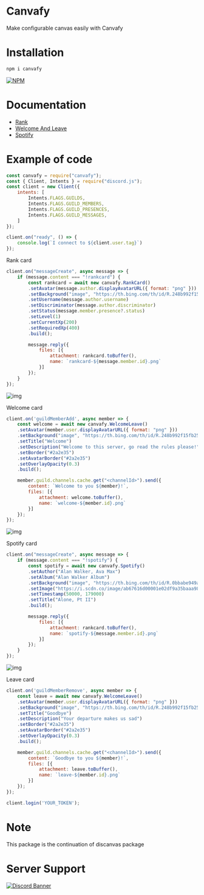 # Canvafy
Make configurable canvas easily with Canvafy

# Installation
```sh
npm i canvafy
```

[![NPM](https://nodei.co/npm/canvafy.png)](https://nodei.co/npm/canvafy/)

# Documentation
* [Rank](https://github.com/squarfiuz-wellick/canvafy/edit/main/docs/Rank.md)
* [Welcome And Leave](https://github.com/squarfiuz-wellick/canvafy/edit/main/docs/WelcomeLeave.md)
* [Spotify](https://github.com/squarfiuz-wellick/canvafy/edit/main/docs/Spotify.md)

# Example of code

```js
const canvafy = require("canvafy");
const { Client, Intents } = require("discord.js");
const client = new Client({
    intents: [
        Intents.FLAGS.GUILDS,
        Intents.FLAGS.GUILD_MEMBERS,
        Intents.FLAGS.GUILD_PRESENCES,
        Intents.FLAGS.GUILD_MESSAGES,
    ]
});

client.on("ready", () => {
    console.log(`I connect to ${client.user.tag}`)
});
```
Rank card
```js
client.on("messageCreate", async message => {
    if (message.content === "!rankcard") {
        const rankcard = await new canvafy.RankCard()
        .setAvatar(message.author.displayAvatarURL({ format: "png" }))
        .setBackground("image", "https://th.bing.com/th/id/R.248b992f15fb255621fa51ee0ca0cecb?rik=K8hIsVFACWQ8%2fw&pid=ImgRaw&r=0")
        .setUsername(message.author.username)
        .setDiscriminator(message.author.discriminator)
        .setStatus(message.member.presence?.status)
        .setLevel(1)
        .setCurrentXp(200)
        .setRequiredXp(400)
        .build();

        message.reply({
            files: [{
                attachment: rankcard.toBuffer(),
                name: `rankcard-${message.member.id}.png`
            }]
        });
    }
});
```

![img](https://i.imgur.com/Tw6Upk2.png)

Welcome card
```js
client.on('guildMemberAdd', async member => {
    const welcome = await new canvafy.WelcomeLeave()
    .setAvatar(member.user.displayAvatarURL({ format: "png" }))
    .setBackground("image", "https://th.bing.com/th/id/R.248b992f15fb255621fa51ee0ca0cecb?rik=K8hIsVFACWQ8%2fw&pid=ImgRaw&r=0")
    .setTitle("Welcome")
    .setDescription("Welcome to this server, go read the rules please!")
    .setBorder("#2a2e35")
    .setAvatarBorder("#2a2e35")
    .setOverlayOpacity(0.3)
    .build();

    member.guild.channels.cache.get("<channelId>").send({
        content: `Welcome to you ${member}!`,
        files: [{
            attachment: welcome.toBuffer(),
            name: `welcome-${member.id}.png`
        }]
    });
});
```

![img](https://i.imgur.com/qiopaJc.png)

Spotify card
```js
client.on("messageCreate", async message => {
    if (message.content === "!spotify") {
        const spotify = await new canvafy.Spotify()
        .setAuthor("Alan Walker, Ava Max")
        .setAlbum("Alan Walker Album")
        .setBackground("image", "https://th.bing.com/th/id/R.0bbabe949adc2ea6c853eddad2f38519?rik=jshX8YIYBDnF4w&pid=ImgRaw&r=0")
        .setImage("https://i.scdn.co/image/ab67616d00001e02df9a35baaa98675256b35177")
        .setTimestamp(50000, 179000)
        .setTitle("Alone, Pt II")
        .build();

        message.reply({
            files: [{
                attachment: rankcard.toBuffer(),
                name: `spotify-${message.member.id}.png`
            }]
        });
    }
});
```

![img](https://i.imgur.com/RY6uXqZ.png)

Leave card
```js
client.on('guildMemberRemove', async member => {
    const leave = await new canvafy.WelcomeLeave()
    .setAvatar(member.user.displayAvatarURL({ format: "png" }))
    .setBackground("image", "https://th.bing.com/th/id/R.248b992f15fb255621fa51ee0ca0cecb?rik=K8hIsVFACWQ8%2fw&pid=ImgRaw&r=0")
    .setTitle("Goodbye")
    .setDescription("Your departure makes us sad")
    .setBorder("#2a2e35")
    .setAvatarBorder("#2a2e35")
    .setOverlayOpacity(0.3)
    .build();

    member.guild.channels.cache.get("<channelId>").send({
        content: `Goodbye to you ${member}!`,
        files: [{
            attachment: leave.toBuffer(),
            name: `leave-${member.id}.png`
        }]
    });
});

client.login('YOUR_TOKEN');
```

# Note
This package is the continuation of discanvas package

# Server Support 
[![Discord Banner](https://discordapp.com/api/guilds/759432409400999967/widget.png?style=banner2)](https://discord.gg/SgfzZPckVT)
